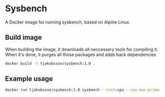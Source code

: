 # Sysbench

A Docker image for running sysbench, based on Alpine Linux.

## Build image

When building the image, it downloads all neccessery tools for compiling it. When it's done, it purges all those packages and adds back dependencies

```bash
docker build -t tjakobsson/sysbench:1.0 .
```

## Example usage

```bash
docker run tjakobsson/sysbench:1.0 sysbench --test=cpu --cpu-max-prime=20000 run
```
